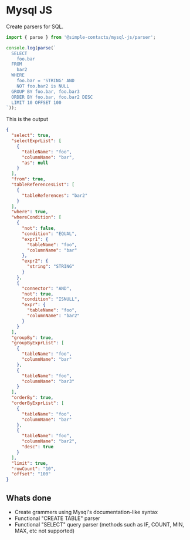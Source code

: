 # Mysql JS
Create parsers for SQL.

```javascript
import { parse } from '@simple-contacts/mysql-js/parser';

console.log(parse(`
  SELECT
    foo.bar
  FROM
    bar2
  WHERE
    foo.bar = 'STRING' AND
    NOT foo.bar2 is NULL
  GROUP BY foo.bar, foo.bar3
  ORDER BY foo.bar, foo.bar2 DESC
  LIMIT 10 OFFSET 100
`));

```

This is the output

```json
{
  "select": true,
  "selectExprList": [
    {
      "tableName": "foo",
      "columnName": "bar",
      "as": null
    }
  ],
  "from": true,
  "tableReferencesList": [
    {
      "tableReferences": "bar2"
    }
  ],
  "where": true,
  "whereCondition": [
    {
      "not": false,
      "condition": "EQUAL",
      "expr1": {
        "tableName": "foo",
        "columnName": "bar"
      },
      "expr2": {
        "string": "STRING"
      }
    },
    {
      "connector": "AND",
      "not": true,
      "condition": "ISNULL",
      "expr": {
        "tableName": "foo",
        "columnName": "bar2"
      }
    }
  ],
  "groupBy": true,
  "groupByExprList": [
    {
      "tableName": "foo",
      "columnName": "bar"
    },
    {
      "tableName": "foo",
      "columnName": "bar3"
    }
  ],
  "orderBy": true,
  "orderByExprList": [
    {
      "tableName": "foo",
      "columnName": "bar"
    },
    {
      "tableName": "foo",
      "columnName": "bar2",
      "desc": true
    }
  ],
  "limit": true,
  "rowCount": "10",
  "offset": "100"
}
```

## Whats done
- Create grammers using Mysql's documentation-like syntax
- Functional "CREATE TABLE" parser
- Functional "SELECT" query parser (methods such as IF, COUNT, MIN, MAX, etc not supported)

